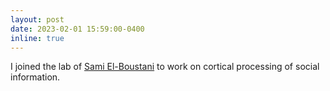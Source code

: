 ```yaml
---
layout: post
date: 2023-02-01 15:59:00-0400
inline: true
---
```


I joined the lab of [Sami El-Boustani](http://elboustani-lab.org/) to work on cortical processing of social information.


